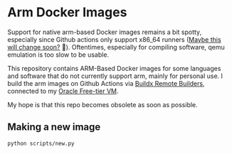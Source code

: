 # Arm Docker Images

Support for native arm-based Docker images remains a bit spotty, especially since Github actions only support x86_64 runners ([Maybe this will change soon?](https://github.com/github/roadmap/issues/528) 👀). Oftentimes, especially for compiling software, qemu emulation is too slow to be usable.

This repository contains ARM-Based Docker images for some languages and software that do not currently support arm, mainly for personal use. I build the arm images on Github Actions via [Buildx Remote Builders](https://www.docker.com/blog/speed-up-building-with-docker-buildx-and-graviton2-ec2/#), connected to my [Oracle Free-tier VM](https://www.oracle.com/ca-en/cloud/free/).

My hope is that this repo becomes obsolete as soon as possible.

## Making a new image 

```bash
python scripts/new.py
```
